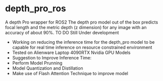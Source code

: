 # depth_pro_ros
A depth Pro wrapper for ROS2
The depth pro model out  of the box predicts focal length and the metric depth (z dimension) for any image with an accuracy of about 90%.
TO DO
Still Under development
- Working on reducing the inference time for the depth_pro model to be capable for real time inference on resource constrained environment
- Tested  on Alienware Laptop 4090RTX Nvidia GPU
 Models 
- Suggestion to Improve Inference Time:
-  Perform Model Prunning
-  Model Quantization and Distillation
-  Make use of Flash Attention Technique to improve model
